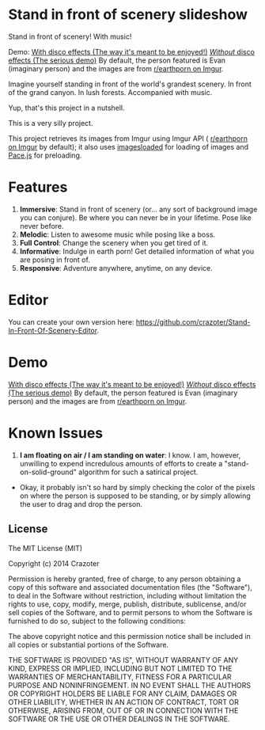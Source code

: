 # Stand in front of scenery slideshow
Stand in front of scenery! With music!

Demo:
[With disco effects (The way it's meant to be enjoyed!)](https://crazoter.github.io/Stand-In-Front-Of-Scenery-Slideshow/scenery_slideshow-disco.html)
[*Without* disco effects (The serious demo)](https://crazoter.github.io/Stand-In-Front-Of-Scenery-Slideshow/scenery_slideshow.html)
By default, the person featured is Evan (imaginary person) and the images are from [r/earthporn on Imgur](http://imgur.com/r/earthporn). 

Imagine yourself standing in front of the world's grandest scenery. In front of the grand canyon. In lush forests. Accompanied with music. 

Yup, that's this project in a nutshell.

This is a very silly project.

This project retrieves its images from Imgur using Imgur API ( [r/earthporn on Imgur](http://imgur.com/r/earthporn) by default); it also uses [imagesloaded](https://github.com/desandro/imagesloaded) for loading of images and [Pace.js](https://github.com/HubSpot/pace) for preloading.

# Features
1. **Immersive**: Stand in front of scenery (or... any sort of background image you can conjure). Be where you can never be in your lifetime. Pose like never before.
2. **Melodic**: Listen to awesome music while posing like a boss.
3. **Full Control**: Change the scenery when you get tired of it.
4. **Informative**: Indulge in earth porn! Get detailed information of what you are posing in front of.
5. **Responsive**: Adventure anywhere, anytime, on any device.

# Editor
You can create your own version here: https://github.com/crazoter/Stand-In-Front-Of-Scenery-Editor.

# Demo
[With disco effects (The way it's meant to be enjoyed!)](https://crazoter.github.io/Stand-In-Front-Of-Scenery-Slideshow/scenery_slideshow-disco.html)
[*Without* disco effects (The serious demo)](https://crazoter.github.io/Stand-In-Front-Of-Scenery-Slideshow/scenery_slideshow.html)
By default, the person featured is Evan (imaginary person) and the images are from [r/earthporn on Imgur](http://imgur.com/r/earthporn). 

# Known Issues
1. **I am floating on air / I am standing on water**: I know. I am, however, unwilling to expend incredulous amounts of efforts to create a "stand-on-solid-ground" algorithm for such a satirical project.
  * Okay, it probably isn't so hard by simply checking the color of the pixels on where the person is supposed to be standing, or by simply allowing the user to drag and drop the person.


License
-----------------------
The MIT License (MIT)

Copyright (c) 2014 Crazoter

Permission is hereby granted, free of charge, to any person obtaining a copy of this software and associated documentation files (the "Software"), to deal in the Software without restriction, including without limitation the rights to use, copy, modify, merge, publish, distribute, sublicense, and/or sell copies of the Software, and to permit persons to whom the Software is furnished to do so, subject to the following conditions:

The above copyright notice and this permission notice shall be included in all copies or substantial portions of the Software.

THE SOFTWARE IS PROVIDED "AS IS", WITHOUT WARRANTY OF ANY KIND, EXPRESS OR IMPLIED, INCLUDING BUT NOT LIMITED TO THE WARRANTIES OF MERCHANTABILITY, FITNESS FOR A PARTICULAR PURPOSE AND NONINFRINGEMENT. IN NO EVENT SHALL THE AUTHORS OR COPYRIGHT HOLDERS BE LIABLE FOR ANY CLAIM, DAMAGES OR OTHER LIABILITY, WHETHER IN AN ACTION OF CONTRACT, TORT OR OTHERWISE, ARISING FROM, OUT OF OR IN CONNECTION WITH THE SOFTWARE OR THE USE OR OTHER DEALINGS IN THE SOFTWARE.